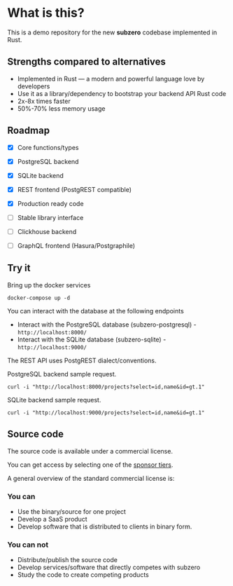 # What is this?
This is a demo repository for the new **subzero** codebase implemented in Rust.

## Strengths compared to alternatives
- Implemented in Rust &mdash; a modern and powerful language love by developers
- Use it as a library/dependency to bootstrap your backend API Rust code
- 2x-8x times faster
- 50%-70% less memory usage

## Roadmap
- [x] Core functions/types
- [x] PostgreSQL backend
- [x] SQLite backend
- [x] REST frontend (PostgREST compatible)
- [x] Production ready code
- [ ] Stable library interface
- [ ] Clickhouse backend
- [ ] GraphQL frontend (Hasura/Postgraphile)



## Try it
Bring up the docker services
```
docker-compose up -d
```

You can interact with the database at the following endpoints
- Interact with the PostgreSQL database (subzero-postgresql) -  `http://localhost:8000/`
- Interact with the SQLite database (subzero-sqlite) - `http://localhost:9000/`

The REST API uses PostgREST dialect/conventions.

PostgreSQL backend sample request.
```
curl -i "http://localhost:8000/projects?select=id,name&id=gt.1"
```

SQLite backend sample request.
```
curl -i "http://localhost:9000/projects?select=id,name&id=gt.1"
```

## Source code
The source code is available under a commercial license.

You can get access by selecting one of the [sponsor tiers](https://github.com/sponsors/subzerocloud).

A general overview of the standard commercial license is:
### You can
- Use the binary/source for one project
- Develop a SaaS product
- Develop software that is distributed to clients in binary form.
### You can not
- Distribute/publish the source code
- Develop services/software that directly competes with subzero
- Study the code to create competing products

